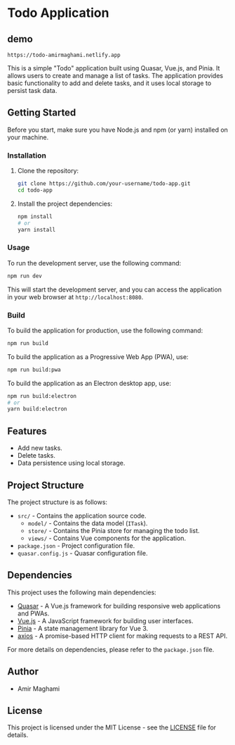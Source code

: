 <!--  -->
<!-- write README.md -->

# Todo Application

## demo

```
https://todo-amirmaghami.netlify.app
```

This is a simple "Todo" application built using Quasar, Vue.js, and Pinia. It allows users to create and manage a list of tasks. The application provides basic functionality to add and delete tasks, and it uses local storage to persist task data.

## Getting Started

Before you start, make sure you have Node.js and npm (or yarn) installed on your machine.

### Installation

1. Clone the repository:

   ```bash
   git clone https://github.com/your-username/todo-app.git
   cd todo-app
   ```

2. Install the project dependencies:

   ```bash
   npm install
   # or
   yarn install
   ```

### Usage

To run the development server, use the following command:

```bash
npm run dev
```

This will start the development server, and you can access the application in your web browser at `http://localhost:8080`.

### Build

To build the application for production, use the following command:

```bash
npm run build
```

To build the application as a Progressive Web App (PWA), use:

```bash
npm run build:pwa
```

To build the application as an Electron desktop app, use:

```bash
npm run build:electron
# or
yarn build:electron
```

## Features

- Add new tasks.
- Delete tasks.
- Data persistence using local storage.

## Project Structure

The project structure is as follows:

- `src/` - Contains the application source code.
  - `model/` - Contains the data model (`ITask`).
  - `store/` - Contains the Pinia store for managing the todo list.
  - `views/` - Contains Vue components for the application.
- `package.json` - Project configuration file.
- `quasar.config.js` - Quasar configuration file.

## Dependencies

This project uses the following main dependencies:

- [Quasar](https://quasar.dev/) - A Vue.js framework for building responsive web applications and PWAs.
- [Vue.js](https://vuejs.org/) - A JavaScript framework for building user interfaces.
- [Pinia](https://pinia.esm.dev/) - A state management library for Vue 3.
- [axios](https://axios-http.com/) - A promise-based HTTP client for making requests to a REST API.

For more details on dependencies, please refer to the `package.json` file.

## Author

- Amir Maghami

## License

This project is licensed under the MIT License - see the [LICENSE](LICENSE) file for details.
